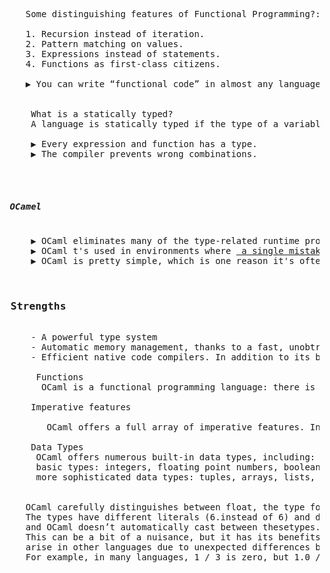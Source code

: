  <pre>
    Some distinguishing features of Functional Programming?:
    
    1. Recursion instead of iteration.
    2. Pattern matching on values.
    3. Expressions instead of statements.
    4. Functions as first-class citizens.
    
    ▶ You can write “functional code” in almost any language.
    
  
     What is a statically typed?
     A language is statically typed if the type of a variable is known at compile time.
     
     ▶ Every expression and function has a type.
     ▶ The compiler prevents wrong combinations.
    
    
     <h5> OCamel </h5> 
     ▶ OCaml eliminates many of the type-related runtime problems associated with dynamically typed languages.
     ▶ OCaml t's used in environments where <a href="https://ocaml.org/learn/companies.html"> a single mistake can cost millions and speed matters</a>
     ▶ OCaml is pretty simple, which is one reason it's often used as a teaching language.
     
     <h3> Strengths </h3>
     - A powerful type system
     - Automatic memory management, thanks to a fast, unobtrusive, incremental garbage collector.
     - Efficient native code compilers. In addition to its bytecode compiler, OCaml offers a compiler that produces efficient machine code for many architectures.
     
      Functions
       OCaml is a functional programming language: there is no restriction on the definition and use of functions. In other words, functions are ordinary values:        a function can be passed as an argument to a function or returned by a function.
       
     Imperative features
       
        OCaml offers a full array of imperative features. In particular, variables, arrays, and record components can be declared as modifiable. Several varieties           of loops are available.
        
     Data Types
      OCaml offers numerous built-in data types, including:
      basic types: integers, floating point numbers, booleans, characters, strings.
      more sophisticated data types: tuples, arrays, lists, sets, hash tables, queues, stacks, data streams.
      
   
    OCaml carefully distinguishes between float, the type for floating-point numbers,. 
    The types have different literals (6.instead of 6) and different infix operators (+. instead of +),
    and OCaml doesn’t automatically cast between thesetypes. 
    This can be a bit of a nuisance, but it has its benefits,since it prevents some kinds of bugs that 
    arise in other languages due to unexpected differences between the behavior of int and float. 
    For example, in many languages, 1 / 3 is zero, but 1.0 /. 3.0 is a third.
  </pre>
